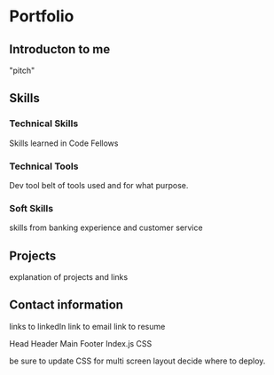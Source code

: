 # Portfolio

## Introducton to me

"pitch"

## Skills

### Technical Skills

Skills learned in Code Fellows

### Technical Tools

Dev tool belt of tools used and for what purpose.

### Soft Skills

skills from banking experience and customer service

## Projects

explanation of projects and links

## Contact information

links to linkedIn
link to email
link to resume

<!-- React files needed -->
 Head
 Header
 Main
 Footer
Index.js
CSS

be sure to update CSS for multi screen layout
decide where to deploy.
